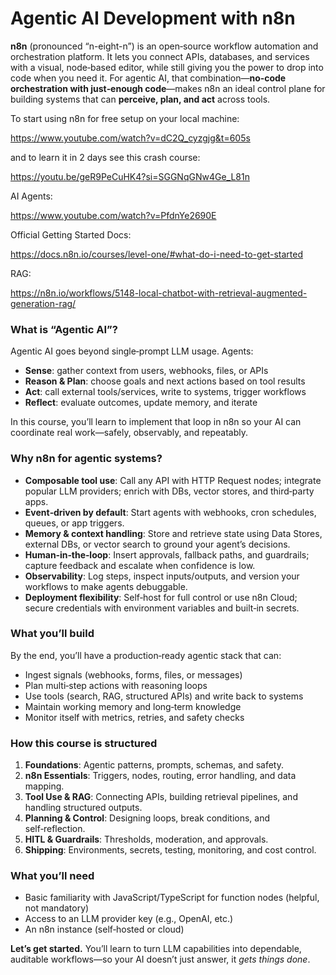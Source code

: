 # Agentic AI Development with n8n

**n8n** (pronounced “n-eight-n”) is an open‑source workflow automation and orchestration platform. It lets you connect APIs, databases, and services with a visual, node‑based editor, while still giving you the power to drop into code when you need it. For agentic AI, that combination—**no‑code orchestration with just‑enough code**—makes n8n an ideal control plane for building systems that can **perceive, plan, and act** across tools.

To start using n8n for free setup on your local machine:

https://www.youtube.com/watch?v=dC2Q_cyzgjg&t=605s

and to learn it in 2 days see this crash course:

https://youtu.be/geR9PeCuHK4?si=SGGNqGNw4Ge_L81n

AI Agents:

https://www.youtube.com/watch?v=PfdnYe2690E

Official Getting Started Docs:

https://docs.n8n.io/courses/level-one/#what-do-i-need-to-get-started

RAG:

https://n8n.io/workflows/5148-local-chatbot-with-retrieval-augmented-generation-rag/



### What is “Agentic AI”?

Agentic AI goes beyond single‑prompt LLM usage. Agents:

* **Sense**: gather context from users, webhooks, files, or APIs
* **Reason & Plan**: choose goals and next actions based on tool results
* **Act**: call external tools/services, write to systems, trigger workflows
* **Reflect**: evaluate outcomes, update memory, and iterate

In this course, you’ll learn to implement that loop in n8n so your AI can coordinate real work—safely, observably, and repeatably.

### Why n8n for agentic systems?

* **Composable tool use**: Call any API with HTTP Request nodes; integrate popular LLM providers; enrich with DBs, vector stores, and third‑party apps.
* **Event‑driven by default**: Start agents with webhooks, cron schedules, queues, or app triggers.
* **Memory & context handling**: Store and retrieve state using Data Stores, external DBs, or vector search to ground your agent’s decisions.
* **Human‑in‑the‑loop**: Insert approvals, fallback paths, and guardrails; capture feedback and escalate when confidence is low.
* **Observability**: Log steps, inspect inputs/outputs, and version your workflows to make agents debuggable.
* **Deployment flexibility**: Self‑host for full control or use n8n Cloud; secure credentials with environment variables and built‑in secrets.

### What you’ll build

By the end, you’ll have a production‑ready agentic stack that can:

* Ingest signals (webhooks, forms, files, or messages)
* Plan multi‑step actions with reasoning loops
* Use tools (search, RAG, structured APIs) and write back to systems
* Maintain working memory and long‑term knowledge
* Monitor itself with metrics, retries, and safety checks

### How this course is structured

1. **Foundations**: Agentic patterns, prompts, schemas, and safety.
2. **n8n Essentials**: Triggers, nodes, routing, error handling, and data mapping.
3. **Tool Use & RAG**: Connecting APIs, building retrieval pipelines, and handling structured outputs.
4. **Planning & Control**: Designing loops, break conditions, and self‑reflection.
5. **HITL & Guardrails**: Thresholds, moderation, and approvals.
6. **Shipping**: Environments, secrets, testing, monitoring, and cost control.

### What you’ll need

* Basic familiarity with JavaScript/TypeScript for function nodes (helpful, not mandatory)
* Access to an LLM provider key (e.g., OpenAI, etc.)
* An n8n instance (self‑hosted or cloud)

**Let’s get started.** You’ll learn to turn LLM capabilities into dependable, auditable workflows—so your AI doesn’t just answer, it *gets things done*.

